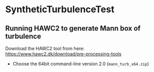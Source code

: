 # SyntheticTurbulenceTest

## Running HAWC2 to generate Mann box of turbulence 

Download the HAWC2 tool from here: https://www.hawc2.dk/download/pre-processing-tools   
* Choose the 64bit command-line version 2.0 (`mann_turb_x64.zip`)



